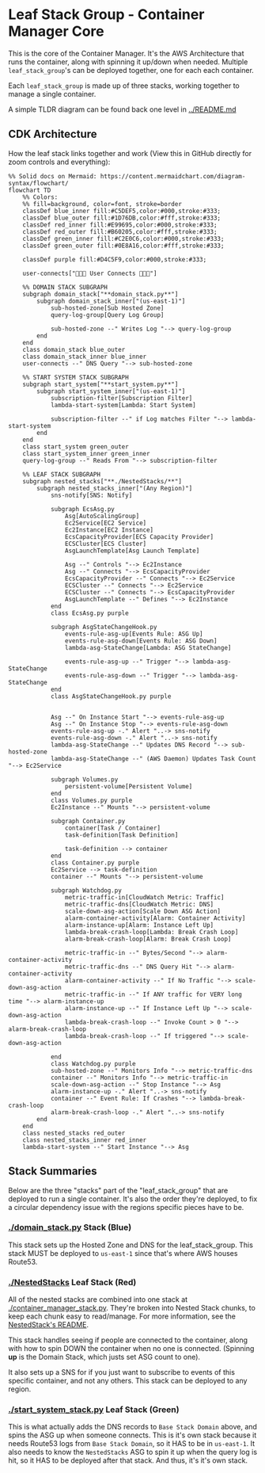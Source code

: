 # Leaf Stack Group - Container Manager Core

This is the core of the Container Manager. It's the AWS Architecture that runs the container, along with spinning it up/down when needed. Multiple `leaf_stack_group`'s can be deployed together, one for each each container.

Each `leaf_stack_group` is made up of three stacks, working together to manage a single container.

A simple TLDR diagram can be found back one level in [../README.md](../README.md#leaf-stack-group-summary)

## CDK Architecture

How the leaf stack links together and work (View this in GitHub directly for zoom controls and everything):

```mermaid
%% Solid docs on Mermaid: https://content.mermaidchart.com/diagram-syntax/flowchart/
flowchart TD
    %% Colors:
    %% fill=background, color=font, stroke=border
    classDef blue_inner fill:#C5DEF5,color:#000,stroke:#333;
    classDef blue_outer fill:#1D76DB,color:#fff,stroke:#333;
    classDef red_inner fill:#E99695,color:#000,stroke:#333;
    classDef red_outer fill:#B60205,color:#fff,stroke:#333;
    classDef green_inner fill:#C2E0C6,color:#000,stroke:#333;
    classDef green_outer fill:#0E8A16,color:#fff,stroke:#333;

    classDef purple fill:#D4C5F9,color:#000,stroke:#333;

    user-connects["🧑‍🤝‍🧑 User Connects 🧑‍🤝‍🧑"]

    %% DOMAIN STACK SUBGRAPH
    subgraph domain_stack["**domain_stack.py**"]
        subgraph domain_stack_inner["(us-east-1)"]
            sub-hosted-zone[Sub Hosted Zone]
            query-log-group[Query Log Group]

            sub-hosted-zone --" Writes Log "--> query-log-group
        end
    end
    class domain_stack blue_outer
    class domain_stack_inner blue_inner
    user-connects --" DNS Query "--> sub-hosted-zone

    %% START SYSTEM STACK SUBGRAPH
    subgraph start_system["**start_system.py**"]
        subgraph start_system_inner["(us-east-1)"]
            subscription-filter[Subscription Filter]
            lambda-start-system[Lambda: Start System]

            subscription-filter --" if Log matches Filter "--> lambda-start-system
        end
    end
    class start_system green_outer
    class start_system_inner green_inner
    query-log-group --" Reads From "--> subscription-filter

    %% LEAF STACK SUBGRAPH
    subgraph nested_stacks["**./NestedStacks/**"]
        subgraph nested_stacks_inner["(Any Region)"]
            sns-notify[SNS: Notify]

            subgraph EcsAsg.py
                Asg[AutoScalingGroup]
                Ec2Service[EC2 Service]
                Ec2Instance[EC2 Instance]
                EcsCapacityProvider[ECS Capacity Provider]
                ECSCluster[ECS Cluster]
                AsgLaunchTemplate[Asg Launch Template]

                Asg --" Controls "--> Ec2Instance
                Asg --" Connects "--> EcsCapacityProvider
                EcsCapacityProvider --" Connects "--> Ec2Service
                ECSCluster --" Connects "--> Ec2Service
                ECSCluster --" Connects "--> EcsCapacityProvider
                AsgLaunchTemplate --" Defines "--> Ec2Instance
            end
            class EcsAsg.py purple

            subgraph AsgStateChangeHook.py
                events-rule-asg-up[Events Rule: ASG Up]
                events-rule-asg-down[Events Rule: ASG Down]
                lambda-asg-StateChange[Lambda: ASG StateChange]

                events-rule-asg-up --" Trigger "--> lambda-asg-StateChange
                events-rule-asg-down --" Trigger "--> lambda-asg-StateChange
            end
            class AsgStateChangeHook.py purple


            Asg --" On Instance Start "--> events-rule-asg-up
            Asg --" On Instance Stop "--> events-rule-asg-down
            events-rule-asg-up -." Alert "..-> sns-notify
            events-rule-asg-down -." Alert "..-> sns-notify
            lambda-asg-StateChange --" Updates DNS Record "--> sub-hosted-zone
            lambda-asg-StateChange --" (AWS Daemon) Updates Task Count "--> Ec2Service

            subgraph Volumes.py
                persistent-volume[Persistent Volume]
            end
            class Volumes.py purple
            Ec2Instance --" Mounts "--> persistent-volume

            subgraph Container.py
                container[Task / Container]
                task-definition[Task Definition]

                task-definition --> container
            end
            class Container.py purple
            Ec2Service --> task-definition
            container --" Mounts "--> persistent-volume

            subgraph Watchdog.py
                metric-traffic-in[CloudWatch Metric: Traffic]
                metric-traffic-dns[CloudWatch Metric: DNS]
                scale-down-asg-action[Scale Down ASG Action]
                alarm-container-activity[Alarm: Container Activity]
                alarm-instance-up[Alarm: Instance Left Up]
                lambda-break-crash-loop[Lambda: Break Crash Loop]
                alarm-break-crash-loop[Alarm: Break Crash Loop]

                metric-traffic-in --" Bytes/Second "--> alarm-container-activity
                metric-traffic-dns --" DNS Query Hit "--> alarm-container-activity
                alarm-container-activity --" If No Traffic "--> scale-down-asg-action
                metric-traffic-in --" If ANY traffic for VERY long time "--> alarm-instance-up
                alarm-instance-up --" If Instance Left Up "--> scale-down-asg-action
                lambda-break-crash-loop --" Invoke Count > 0 "--> alarm-break-crash-loop
                lambda-break-crash-loop --" If triggered "--> scale-down-asg-action

            end
            class Watchdog.py purple
            sub-hosted-zone --" Monitors Info "--> metric-traffic-dns
            container --" Monitors Info "--> metric-traffic-in
            scale-down-asg-action --" Stop Instance "--> Asg
            alarm-instance-up -." Alert "..-> sns-notify
            container --" Event Rule: If Crashes "--> lambda-break-crash-loop
            alarm-break-crash-loop -." Alert "..-> sns-notify
        end
    end
    class nested_stacks red_outer
    class nested_stacks_inner red_inner
    lambda-start-system --" Start Instance "--> Asg
```

## Stack Summaries

Below are the three "stacks" part of the "leaf_stack_group" that are deployed to run a single container. It's also the order they're deployed, to fix a circular dependency issue with the regions specific pieces have to be.

### [./domain_stack.py](./domain_stack.py) Stack (Blue)

This stack sets up the Hosted Zone and DNS for the leaf_stack_group. This stack MUST be deployed to `us-east-1` since that's where AWS houses Route53.

### [./NestedStacks](./NestedStacks/) Leaf Stack (Red)

All of the nested stacks are combined into one stack at [./container_manager_stack.py](./container_manager_stack.py). They're broken into Nested Stack chunks, to keep each chunk easy to read/manage. For more information, see the [NestedStack's README](./NestedStacks/README.md).

This stack handles seeing if people are connected to the container, along with how to spin DOWN the container when no one is connected. (Spinning **up** is the Domain Stack, which justs set ASG count to one).

It also sets up a SNS for if you just want to subscribe to events of this specific container, and not any others. This stack can be deployed to any region.

### [./start_system_stack.py](./start_system_stack.py) Leaf Stack (Green)

This is what actually adds the DNS records to `Base Stack Domain` above, and spins the ASG up when someone connects. This is it's own stack because it needs Route53 logs from `Base Stack Domain`, so it HAS to be in `us-east-1`. It also needs to know the `NestedStacks` ASG to spin it up when the query log is hit, so it HAS to be deployed after that stack. And thus, it's it's own stack.
